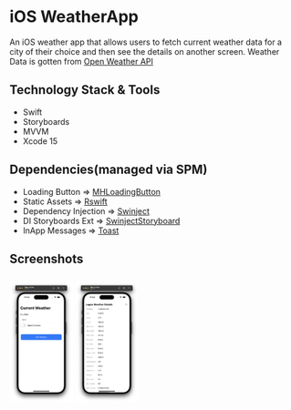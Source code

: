 #  iOS WeatherApp

An iOS weather app that allows users to fetch current weather data for a city of their choice and then see the details on another screen.
Weather Data is gotten from [Open Weather API](http://openweathermap.org/current)

## Technology Stack & Tools

* Swift
* Storyboards
* MVVM
* Xcode 15

## Dependencies(managed via SPM)

* Loading Button => [MHLoadingButton](https://github.com/twho/loading-buttons-ios.git)
* Static Assets => [Rswift](https://github.com/mac-cain13/R.swift)
* Dependency Injection => [Swinject](https://github.com/Swinject/Swinject.git)
* DI Storyboards Ext => [SwinjectStoryboard](https://github.com/Swinject/SwinjectStoryboard.git)
* InApp Messages => [Toast](https://github.com/scalessec/Toast-Swift.git)


## Screenshots
[<img src="/WeatherApp/Screenshots/1.png" align="center" width ="22%" hspace="0" vspace="10">](/WeatherApp/Screenshots/1.png)
[<img src="/WeatherApp/Screenshots/2.png" align="center" width ="22%" hspace="0" vspace="10">](/WeatherApp/Screenshots/2.png)

